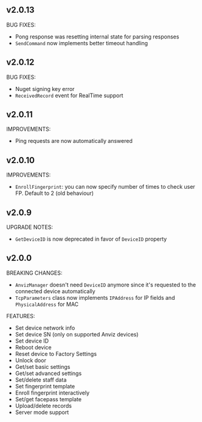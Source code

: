 ## v2.0.13
BUG FIXES:
* Pong response was resetting internal state for parsing responses
* `SendCommand` now implements better timeout handling

## v2.0.12
BUG FIXES:
* Nuget signing key error
* `ReceivedRecord` event for RealTime support

## v2.0.11
IMPROVEMENTS:
* Ping requests are now automatically answered

## v2.0.10
IMPROVEMENTS:
* `EnrollFingerprint`: you can now specify number of times to check user FP. Default to 2 (old behaviour)

## v2.0.9
UPGRADE NOTES:
* `GetDeviceID` is now deprecated in favor of `DeviceID` property

## v2.0.0
BREAKING CHANGES:

* `AnvizManager` doesn't need `DeviceID` anymore since it's requested to the connected device automatically
* `TcpParameters` class now implements `IPAddress` for IP fields and `PhysicalAddress` for MAC

FEATURES:

* Set device network info
* Set device SN (only on supported Anviz devices)
* Set device ID
* Reboot device
* Reset device to Factory Settings
* Unlock door
* Get/set basic settings
* Get/set advanced settings
* Set/delete staff data
* Set fingerprint template
* Enroll fingerprint interactively
* Set/get facepass template
* Upload/delete records
* Server mode support
